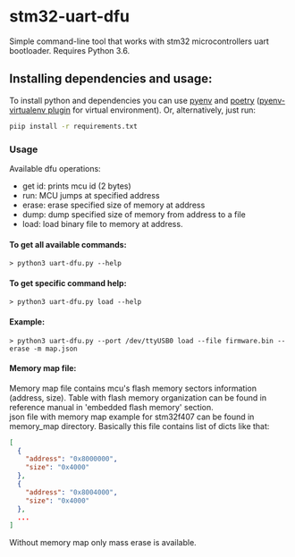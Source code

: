 # stm32-uart-dfu
Simple command-line tool that works with stm32 microcontrollers
uart bootloader. Requires Python 3.6.

## Installing dependencies and usage:
To install python and dependencies you can use [pyenv](https://github.com/pyenv/pyenv) and [poetry](https://poetry.eustace.io/) ([pyenv-virtualenv plugin](https://github.com/pyenv/pyenv-virtualenv) for virtual environment). Or, alternatively, just run:
```bash
piip install -r requirements.txt
```  

### Usage
Available dfu operations:
 - get id: prints mcu id (2 bytes)
 - run: MCU jumps at specified address
 - erase: erase specified size of memory at address
 - dump: dump specified size of memory from address to a file
 - load: load binary file to memory at address.

#### To get all available commands:
```
> python3 uart-dfu.py --help
```  

#### To get specific command help:
```
> python3 uart-dfu.py load --help
```  

#### Example:
```
> python3 uart-dfu.py --port /dev/ttyUSB0 load --file firmware.bin --erase -m map.json
```  

#### Memory map file:
Memory map file contains mcu's flash memory sectors information (address, size).
Table with flash memory organization can be found in reference manual in
'embedded flash memory' section.  
json file with memory map example for stm32f407 can be found in memory_map directory.
Basically this file contains list of dicts like that:
```json
[
  {
    "address": "0x8000000",
    "size": "0x4000"
  },
  {
    "address": "0x8004000",
    "size": "0x4000"
  },
  ...
]
```  
Without memory map only mass erase is available.
